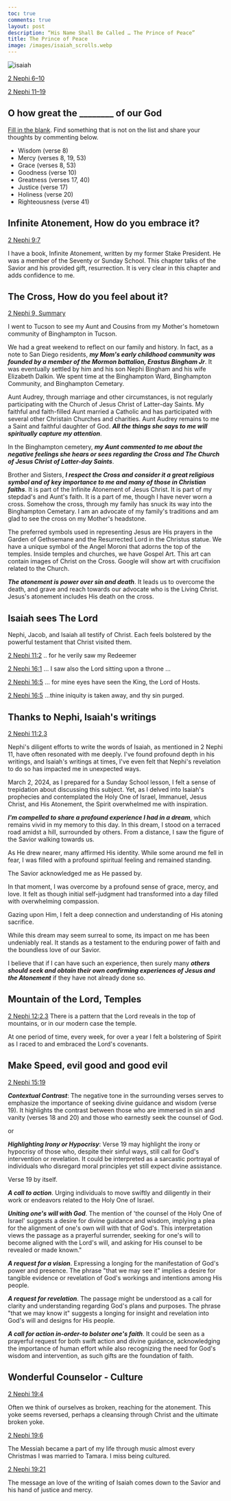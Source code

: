 ```yaml
---
toc: true
comments: true
layout: post
description: “His Name Shall Be Called … The Prince of Peace” 
title: The Prince of Peace 
image: /images/isaiah_scrolls.webp
---
```


![isaiah]({{site.baseurl}}/images/isaiah_scrolls.webp)

[2 Nephi 6–10](https://www.churchofjesuschrist.org/study/manual/come-follow-me-for-home-and-church-book-of-mormon-2024/08?lang=eng)

[2 Nephi 11–19](https://www.churchofjesuschrist.org/study/manual/come-follow-me-for-home-and-church-book-of-mormon-2024/09?lang=eng)

## O how great the ________ of our God
[Fill in the blank](https://www.churchofjesuschrist.org/study/scriptures/bofm/2-ne/9?lang=eng&id=p8#p8).  Find something that is not on the list and share your thoughts by commenting below.

* Wisdom (verse 8)
* Mercy (verses 8, 19, 53)
* Grace (verses 8, 53)
* Goodness (verse 10)
* Greatness (verses 17, 40)
* Justice (verse 17)
* Holiness (verse 20)
* Righteousness (verse 41)

## Infinite Atonement, How do you embrace it?
[2 Nephi 9:7](https://www.churchofjesuschrist.org/study/scriptures/bofm/2-ne/9?lang=eng&id=p7#p7)

I have a book, Infinite Atonement, written by my former Stake President. He was a member of the Seventy or Sunday School. This chapter talks of the Savior and his provided gift, resurrection. It is very clear in this chapter and adds confidence to me.

## The Cross, How do you feel about it?

[2 Nephi 9, Summary](https://www.churchofjesuschrist.org/study/scriptures/bofm/2-ne/9?lang=eng&id=study_summary1#study_summary1)

I went to Tucson to see my Aunt and Cousins from my Mother's hometown community of Binghampton in Tucson.

We had a great weekend to reflect on our family and history.  In fact, as a note to San Diego residents, ***my Mom's early childhood community was founded by a member of the Mormon battalion, Erastus Bingham Jr***.  It was eventually settled by him and his son Nephi Bingham and his wife Elizabeth Dalkin.  We spent time at the Binghampton Ward, Binghampton Community, and Binghampton Cemetary.

Aunt Audrey, through marriage and other circumstances, is not regularly participating with the Church of Jesus Christ of Latter-day Saints.  My faithful and faith-filled Aunt married a Catholic and has participated with several other Christain Churches and charities.  Aunt Audrey remains to me a Saint and faithful daughter of God.  ***All the things she says to me will spiritually capture my attention***.

In the Binghampton cemetery, ***my Aunt commented to me about the negative feelings she hears or sees regarding the Cross and The Church of Jesus Christ of Latter-day Saints***.

Brother and Sisters, ***I respect the Cross and consider it a great religious symbol and of key importance to me and many of those in Christian faiths***.   It is part of the Infinite Atonement of Jesus Christ.  It is part of my stepdad's and Aunt's faith.  It is a part of me, though I have never worn a cross.  Somehow the cross, through my family has snuck its way into the Binghampton Cemetary.  I am an advocate of my family's traditions and am glad to see the cross on my Mother's headstone.

The preferred symbols used in representing Jesus are His prayers in the Garden of Gethsemane and the Resurrected Lord in the Christus statue.  We have a unique symbol of the Angel Moroni that adorns the top of the temples.   Inside temples and churches, we have Gospel Art. This art can contain images of Christ on the Cross.  Google will show art with crucifixion related to the Church.

***The atonement is power over sin and death***.   It leads us to overcome the death, and grave and reach towards our advocate who is the Living Christ.  Jesus's atonement includes His death on the cross.

## Isaiah sees The Lord
 Nephi, Jacob, and Isaiah all testify of Christ.   Each feels bolstered by the powerful testament that Christ visited them. 

[2 Nephi 11:2](https://www.churchofjesuschrist.org/study/scriptures/bofm/2-ne/11?lang=eng&id=p2#p2)
.. for he verily saw my Redeemer

[2 Nephi 16:1](https://www.churchofjesuschrist.org/study/scriptures/bofm/2-ne/16?lang=eng&id=p1#p1)
... I saw also the Lord sitting upon a throne ...

[2 Nephi 16:5](https://www.churchofjesuschrist.org/study/scriptures/bofm/2-ne/16?lang=eng&id=p5#p5)
... for mine eyes have seen the King, the Lord of Hosts.

[2 Nephi 16:5](https://www.churchofjesuschrist.org/study/scriptures/bofm/2-ne/16?lang=eng&id=p7#p7)
...thine iniquity is taken away, and thy sin purged.

## Thanks to Nephi, Isaiah's writings
[2 Nephi 11:2,3](https://www.churchofjesuschrist.org/study/scriptures/bofm/2-ne/11?lang=eng&id=p2-p3#p2)

Nephi's diligent efforts to write the words of Isaiah, as mentioned in 2 Nephi 11, have often resonated with me deeply. I've found profound depth in his writings, and Isaiah's writings at times, I've even felt that Nephi's revelation to do so has impacted me in unexpected ways.

March 2, 2024, as I prepared for a Sunday School lesson, I felt a sense of trepidation about discussing this subject. Yet, as I delved into Isaiah's prophecies and contemplated the Holy One of Israel, Immanuel, Jesus Christ, and His Atonement, the Spirit overwhelmed me with inspiration.

***I'm compelled to share a profound experience I had in a dream***, which remains vivid in my memory to this day. In this dream, I stood on a terraced road amidst a hill, surrounded by others. From a distance, I saw the figure of the Savior walking towards us.

As He drew nearer, many affirmed His identity. While some around me fell in fear, I was filled with a profound spiritual feeling and remained standing.

The Savior acknowledged me as He passed by.

In that moment, I was overcome by a profound sense of grace, mercy, and love. It felt as though initial self-judgment had transformed into a day filled with overwhelming compassion.

Gazing upon Him, I felt a deep connection and understanding of His atoning sacrifice.

While this dream may seem surreal to some, its impact on me has been undeniably real. It stands as a testament to the enduring power of faith and the boundless love of our Savior.

I believe that if I can have such an experience, then surely many ***others should seek and obtain their own confirming experiences of Jesus and the Atonement*** if they have not already done so.


## Mountain of the Lord, Temples
[2 Nephi 12:2,3](https://www.churchofjesuschrist.org/study/scriptures/bofm/2-ne/12?lang=eng&id=p2-p3#p2)
There is a pattern that the Lord reveals in the top of mountains, or in our modern case the temple.

At one period of time, every week, for over a year I felt a bolstering of Spirit as I raced to and embraced the Lord's covenants.

## Make Speed, evil good and good evil

[2 Nephi 15:19](https://www.churchofjesuschrist.org/study/scriptures/bofm/2-ne/15?lang=eng&id=p19#p19)

***Contextual Contrast***: The negative tone in the surrounding verses serves to emphasize the importance of seeking divine guidance and wisdom (verse 19). It highlights the contrast between those who are immersed in sin and vanity (verses 18 and 20) and those who earnestly seek the counsel of God.

or

***Highlighting Irony or Hypocrisy***: Verse 19 may highlight the irony or hypocrisy of those who, despite their sinful ways, still call for God's intervention or revelation. It could be interpreted as a sarcastic portrayal of individuals who disregard moral principles yet still expect divine assistance.

Verse 19 by itself.

***A call to action***.  Urging individuals to move swiftly and diligently in their work or endeavors related to the Holy One of Israel.

***Uniting one's will with God***.  The mention of 'the counsel of the Holy One of Israel' suggests a desire for divine guidance and wisdom, implying a plea for the alignment of one's own will with that of God's. This interpretation views the passage as a prayerful surrender, seeking for one's will to become aligned with the Lord's will, and asking for His counsel to be revealed or made known."

***A request for a vision***. Expressing a longing for the manifestation of God's power and presence. The phrase "that we may see it" implies a desire for tangible evidence or revelation of God's workings and intentions among His people.

***A request for revelation***.  The passage might be understood as a call for clarity and understanding regarding God's plans and purposes. The phrase "that we may know it" suggests a longing for insight and revelation into God's will and designs for His people.

***A call for action in-order-to bolster one's faith***. It could be seen as a prayerful request for both swift action and divine guidance, acknowledging the importance of human effort while also recognizing the need for God's wisdom and intervention, as such gifts are the foundation of faith.

## Wonderful Counselor - Culture

[2 Nephi 19:4](https://www.churchofjesuschrist.org/study/scriptures/bofm/2-ne/19?lang=eng&id=p4#p4)

Often we think of ourselves as broken, reaching for the atonement. This yoke seems reversed, perhaps a cleansing through Christ and the ultimate broken yoke.

[2 Nephi 19:6](https://www.churchofjesuschrist.org/study/scriptures/bofm/2-ne/19?lang=eng&id=p6#p6)

The Messiah became a part of my life through music almost every Christmas I was married to Tamara. I miss being cultured.

[2 Nephi 19:21](https://www.churchofjesuschrist.org/study/scriptures/bofm/2-ne/19?lang=eng&id=p21#p21)

The message an love of the writing of Isaiah comes down to the Savior and his hand of justice and mercy.

